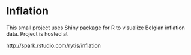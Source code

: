 Inflation
=========

This small project uses Shiny package for R to visualize Belgian inflation data. Project is hosted at

http://spark.rstudio.com/rytis/inflation

